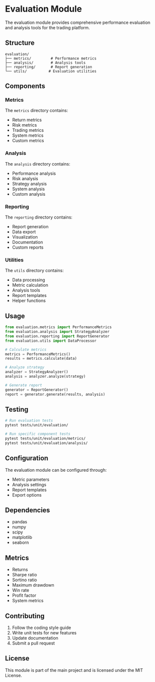 # Evaluation Module

The evaluation module provides comprehensive performance evaluation and analysis tools for the trading platform.

## Structure

```
evaluation/
├── metrics/         # Performance metrics
├── analysis/        # Analysis tools
├── reporting/       # Report generation
└── utils/          # Evaluation utilities
```

## Components

### Metrics

The `metrics` directory contains:
- Return metrics
- Risk metrics
- Trading metrics
- System metrics
- Custom metrics

### Analysis

The `analysis` directory contains:
- Performance analysis
- Risk analysis
- Strategy analysis
- System analysis
- Custom analysis

### Reporting

The `reporting` directory contains:
- Report generation
- Data export
- Visualization
- Documentation
- Custom reports

### Utilities

The `utils` directory contains:
- Data processing
- Metric calculation
- Analysis tools
- Report templates
- Helper functions

## Usage

```python
from evaluation.metrics import PerformanceMetrics
from evaluation.analysis import StrategyAnalyzer
from evaluation.reporting import ReportGenerator
from evaluation.utils import DataProcessor

# Calculate metrics
metrics = PerformanceMetrics()
results = metrics.calculate(data)

# Analyze strategy
analyzer = StrategyAnalyzer()
analysis = analyzer.analyze(strategy)

# Generate report
generator = ReportGenerator()
report = generator.generate(results, analysis)
```

## Testing

```bash
# Run evaluation tests
pytest tests/unit/evaluation/

# Run specific component tests
pytest tests/unit/evaluation/metrics/
pytest tests/unit/evaluation/analysis/
```

## Configuration

The evaluation module can be configured through:
- Metric parameters
- Analysis settings
- Report templates
- Export options

## Dependencies

- pandas
- numpy
- scipy
- matplotlib
- seaborn

## Metrics

- Returns
- Sharpe ratio
- Sortino ratio
- Maximum drawdown
- Win rate
- Profit factor
- System metrics

## Contributing

1. Follow the coding style guide
2. Write unit tests for new features
3. Update documentation
4. Submit a pull request

## License

This module is part of the main project and is licensed under the MIT License. 